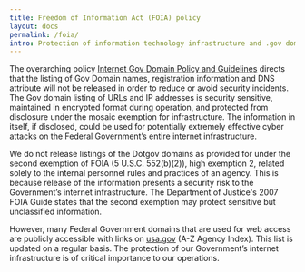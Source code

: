 ```yaml
---
title: Freedom of Information Act (FOIA) policy
layout: docs
permalink: /foia/
intro: Protection of information technology infrastructure and .gov domain listings
---
```


The overarching policy [Internet Gov Domain Policy and Guidelines](https://www.dotgov.gov/dotgov-web/info/InternetPolicyUpdate.xhtml) directs that the listing of Gov Domain names, registration information and DNS attribute will not be released in order to reduce or avoid security incidents. The Gov domain listing of URLs and IP addresses is security sensitive, maintained in encrypted format during operation, and protected from disclosure under the mosaic exemption for infrastructure. The information in itself, if disclosed, could be used for potentially extremely effective cyber attacks on the Federal Government’s entire internet infrastructure.

We do not release listings of the Dotgov domains as provided for under the second exemption of FOIA (5 U.S.C. 552(b)(2)), high exemption 2, related solely to the internal personnel rules and practices of an agency. This is because release of the information presents a security risk to the Government’s internet infrastructure. The Department of Justice's 2007 FOIA Guide states that the second exemption may protect sensitive but unclassified information.

However, many Federal Government domains that are used for web access are publicly accessible with links on [usa.gov](https://www.usa.gov) (A-Z Agency Index). This list is updated on a regular basis. The protection of our Government’s internet infrastructure is of critical importance to our operations.
